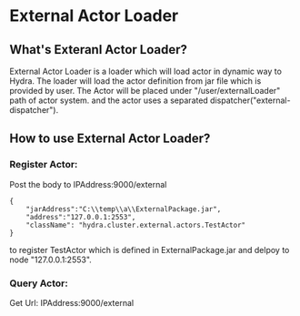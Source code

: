 # External Actor Loader

## What's Exteranl Actor Loader?

External Actor Loader is a loader which will load actor in dynamic way to Hydra. The loader will load the actor definition
from jar file which is provided by user. The Actor will be placed under "/user/externalLoader" path of actor system. and the
actor uses a separated dispatcher("external-dispatcher").


## How to use External Actor Loader?

### Register Actor:
Post the body to IPAddress:9000/external
```
{
	"jarAddress":"C:\\temp\\a\\ExternalPackage.jar",
	"address":"127.0.0.1:2553",
	"className": "hydra.cluster.external.actors.TestActor"
}
```

to register TestActor which is defined in ExternalPackage.jar and delpoy to node "127.0.0.1:2553".

### Query Actor:
Get Url: IPAddress:9000/external







